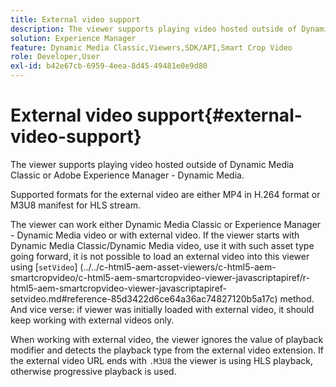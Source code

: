 ```yaml
---
title: External video support
description: The viewer supports playing video hosted outside of Dynamic Media Classic or Adobe Experience Manager - Dynamic Media.
solution: Experience Manager
feature: Dynamic Media Classic,Viewers,SDK/API,Smart Crop Video
role: Developer,User
exl-id: b42e67cb-6959-4eea-8d45-49481e0e9d80
---
```

# External video support{#external-video-support}

The viewer supports playing video hosted outside of Dynamic Media Classic or Adobe Experience Manager - Dynamic Media.

 Supported formats for the external video are either MP4 in H.264 format or M3U8 manifest for HLS stream.

The viewer can work either Dynamic Media Classic or Experience Manager - Dynamic Media video or with external video. If the viewer starts with Dynamic Media Classic/Dynamic Media video, use it with such asset type going forward, it is not possible to load an external video into this viewer using [`setVideo`]
(../../c-html5-aem-asset-viewers/c-html5-aem-smartcropvideo/c-html5-aem-smartcropvideo-viewer-javascriptapiref/r-html5-aem-smartcropvideo-viewer-javascriptapiref-setvideo.md#reference-85d3422d6ce64a36ac74827120b5a17c) method. And vice verse: if viewer was initially loaded with external video, it should keep working with external videos only.

When working with external video, the viewer ignores the value of playback modifier and detects the playback type from the external video extension. If the external video URL ends with `.M3U8` the viewer is using HLS playback, otherwise progressive playback is used.
